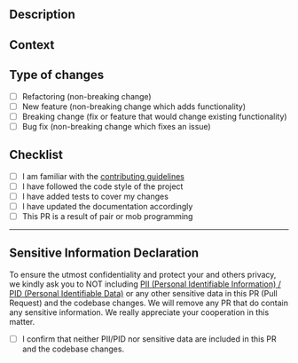 <!-- markdownlint-disable-next-line first-line-heading/first-line-h1 -->

## Description

<!-- Describe your changes in detail. -->

## Context

<!-- Why is this change required? What problem does it solve? -->

## Type of changes

<!-- What types of changes does your code introduce? Put an `x` in all the boxes that apply. -->

- [ ] Refactoring (non-breaking change)
- [ ] New feature (non-breaking change which adds functionality)
- [ ] Breaking change (fix or feature that would change existing functionality)
- [ ] Bug fix (non-breaking change which fixes an issue)

## Checklist

<!-- Go over all the following points, and put an `x` in all the boxes that apply. -->

- [ ] I am familiar with the [contributing guidelines](../docs/CONTRIBUTING.md)
- [ ] I have followed the code style of the project
- [ ] I have added tests to cover my changes
- [ ] I have updated the documentation accordingly
- [ ] This PR is a result of pair or mob programming

---

## Sensitive Information Declaration

To ensure the utmost confidentiality and protect your and others privacy, we kindly ask you to NOT including [PII (Personal Identifiable Information) / PID (Personal Identifiable Data)](https://digital.nhs.uk/data-and-information/keeping-data-safe-and-benefitting-the-public) or any other sensitive data in this PR (Pull Request) and the codebase changes. We will remove any PR that do contain any sensitive information. We really appreciate your cooperation in this matter.

- [ ] I confirm that neither PII/PID nor sensitive data are included in this PR and the codebase changes.
